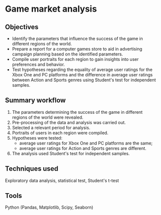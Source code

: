 # Game market analysis

## Objectives
- Identify the parameters that influence the success of the game in different regions of the world.
- Prepare a report for a computer games store to aid in advertising campaign planning based on the identified parameters.
- Compile user portraits for each region to gain insights into user preferences and behavior.
- Test hypotheses regarding the equality of average user ratings for the Xbox One and PC platforms and the difference in average user ratings between Action and Sports genres using Student's test for independent samples.

## Summary workflow
1. The parameters determining the success of the game in different regions of the world were revealed. 
2. Pre-processing of the data and analysis was carried out. 
3. Selected a relevant period for analysis. 
4. Portraits of users in each region were compiled. 
5. Hypotheses were tested: 
    - average user ratings for Xbox One and PC platforms are the same; 
    - average user ratings for Action and Sports genres are different. 
6. The analysis used Student's test for independent samples.

## Techniques used
Exploratory data analysis, statistical test, Student's t-test

## Tools
Python (Pandas, Matplotlib, Scipy, Seaborn)
